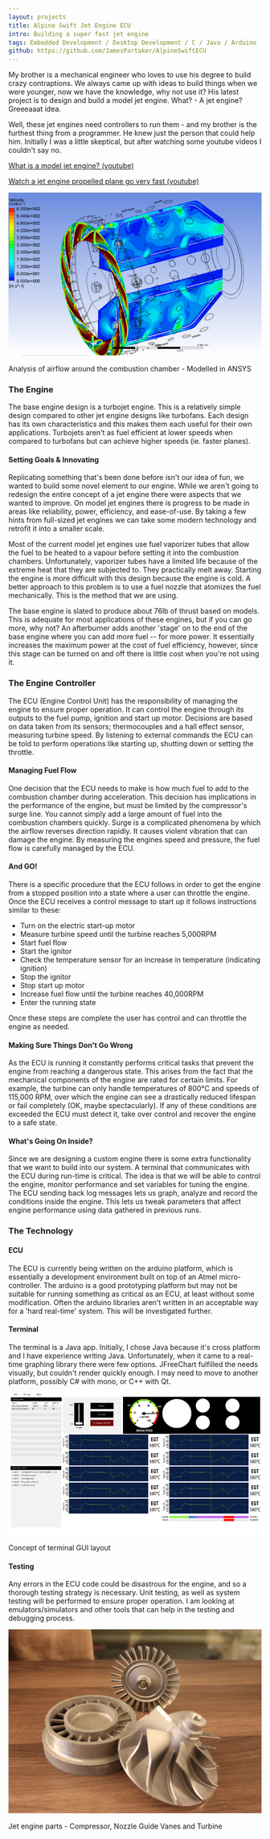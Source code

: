 ```yaml
---
layout: projects
title: Alpine Swift Jet Engine ECU
intro: Building a super fast jet engine
tags: Embedded Development / Desktop Development / C / Java / Arduino
github: https://github.com/JamesPartaker/AlpineSwiftECU
---
```


My brother is a mechanical engineer who loves to use his degree to build crazy contraptions. We always came up with ideas to build things when we were younger, now we have the knowledge, why not use it? His latest project is to design and build a model jet engine. What? - A jet engine? Greeeaaat idea.

Well, these jet engines need controllers to run them - and my brother is the furthest thing from a programmer. He knew just the person that could help him. Initially I was a little skeptical, but after watching some youtube videos I couldn't say no.

[What is a model jet engine? (youtube)](http://www.youtube.com/watch?v=d5OiUAqEOmk)

[Watch a jet engine propelled plane go very fast (youtube)](http://www.youtube.com/watch?v=dTHWBSluUjU)

![Jet Engine Analysis](/images/as_analysis.jpg)
<div class="caption">Analysis of airflow around the combustion chamber - Modelled in ANSYS</div>

### The Engine

The base engine design is a turbojet engine. This is a relatively simple design compared to other jet engine designs like turbofans. Each design has its own characteristics and this makes them each useful for their own applications. Turbojets aren't as fuel efficient at lower speeds when compared to turbofans but can achieve higher speeds (ie. faster planes).

#### Setting Goals &amp; Innovating

Replicating something that's been done before isn't our idea of fun, we wanted to build some novel element to our engine. While we aren't going to redesign the entire concept of a jet engine there were aspects that we wanted to improve. On model jet engines there is progress to be made in areas like reliability, power, efficiency, and ease-of-use. By taking a few hints from full-sized jet engines we can take some modern technology and retrofit it into a smaller scale.

Most of the current model jet engines use fuel vaporizer tubes that allow the fuel to be heated to a vapour before setting it into the combustion chambers. Unfortunately, vaporizer tubes have a limited life because of the extreme heat that they are subjected to. They practically melt away. Starting the engine is more difficult with this design because the engine is cold. A better approach to this problem is to use a fuel nozzle that atomizes the fuel mechanically.  This is the method that we are using.

The base engine is slated to produce about 76lb of thrust based on models. This is adequate for most applications of these engines, but if you can go more, why not? An afterburner adds another 'stage' on to the end of the base engine where you can add more fuel -- for more power. It essentially increases the maximum power at the cost of fuel efficiency, however, since this stage can be turned on and off there is little cost when you're not using it.  

### The Engine Controller

The ECU (Engine Control Unit) has the responsibility of managing the engine to ensure proper operation. It can control the engine through its outputs to the fuel pump, ignition and start up motor. Decisions are based on data taken from its sensors; thermocouples and a hall effect sensor, measuring turbine speed. By listening to external commands the ECU can be told to perform operations like starting up, shutting down or setting the throttle.

#### Managing Fuel Flow

One decision that the ECU needs to make is how much fuel to add to the combustion chamber during acceleration. This decision has implications in the performance of the engine, but must be limited by the compressor's surge line. You cannot simply add a large amount of fuel into the combustion chambers quickly. Surge is a complicated phenomena by which the airflow reverses direction rapidly. It causes violent vibration that can damage the engine. By measuring the engines speed and pressure, the fuel flow is carefully managed by the ECU.

#### And GO!

There is a specific procedure that the ECU follows in order to get the engine from a stopped position into a state where a user can throttle the engine. Once the ECU receives a control message to start up it follows instructions similar to these:
- Turn on the electric start-up motor
- Measure turbine speed until the turbine reaches 5,000RPM
- Start fuel flow
- Start the ignitor
- Check the temperature sensor for an increase in temperature (indicating ignition)
- Stop the ignitor
- Stop start up motor
- Increase fuel flow until the turbine reaches 40,000RPM
- Enter the running state

Once these steps are complete the user has control and can throttle the engine as needed.

#### Making Sure Things Don't Go Wrong

As the ECU is running it constantly performs critical tasks that prevent the engine from reaching a dangerous state. This arises from the fact that the mechanical components of the engine are rated for certain limits. For example, the turbine can only handle temperatures of 800°C and speeds of 115,000 RPM, over which the engine can see a drastically reduced lifespan or fail completely (OK, maybe spectacularly). If any of these conditions are exceeded the ECU must detect it, take over control and recover the engine to a safe state.

#### What's Going On Inside?

Since we are designing a custom engine there is some extra functionality that we want to build into our system. A terminal that communicates with the ECU during run-time is critical. The idea is that we will be able to control the engine, monitor performance and set variables for tuning the engine. The ECU sending back log messages lets us graph, analyze and record the conditions inside the engine. This lets us tweak parameters that affect engine performance using data gathered in previous runs. 

### The Technology

#### ECU

The ECU is currently being written on the arduino platform, which is essentially a development environment built on top of an Atmel micro-controller. The arduino is a good prototyping platform but may not be suitable for running something as critical as an ECU, at least without some modification. Often the arduino libraries aren't written in an acceptable way for a 'hard real-time' system. This will be investigated further.

#### Terminal

The terminal is a Java app. Initially, I chose Java because it's cross platform and I have experience writing Java. Unfortunately, when it came to a real-time graphing library there were few options. JFreeChart fulfilled the needs visually, but couldn't render quickly enough. I may need to move to another platform, possibly C\# with mono, or C++ with Qt.

![Alpine Swift ECU Terminal](/images/as_terminal_gui.png)
<div class="caption">Concept of terminal GUI layout</div>

#### Testing
Any errors in the ECU code could be disastrous for the engine, and so a thorough testing strategy is necessary. Unit testing, as well as system testing will be performed to ensure proper operation. I am looking at emulators/simulators and other tools that can help in the testing and debugging process. 


![Jet Engine Analysis](/images/as_parts.jpg)
<div class="caption">Jet engine parts - Compressor, Nozzle Guide Vanes and Turbine</div>
